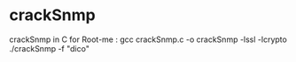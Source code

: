 # crackSnmp

crackSnmp in C for Root-me :
gcc crackSnmp.c -o crackSnmp -lssl -lcrypto
./crackSnmp -f "dico"

